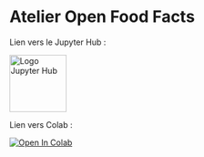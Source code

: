 # Atelier Open Food Facts

Lien vers le Jupyter Hub :

<a href="https://meetuppython.plbayart.fr/hub/user-redirect/git-pull?repo=https%3A%2F%2Fgithub.com%2Fdata-for-good-grenoble%2Fatelier-OFF&urlpath=lab%2Ftree%2Fatelier-OFF%2F&branch=main">
  <img src="https://jupyter.org/assets/homepage/hublogo.svg" alt="Logo Jupyter Hub" style="height: 100px;">
</a>

Lien vers Colab :

[![Open In Colab](https://colab.research.google.com/assets/colab-badge.svg)](https://colab.research.google.com/github/data-for-good-grenoble/atelier-OFF)
